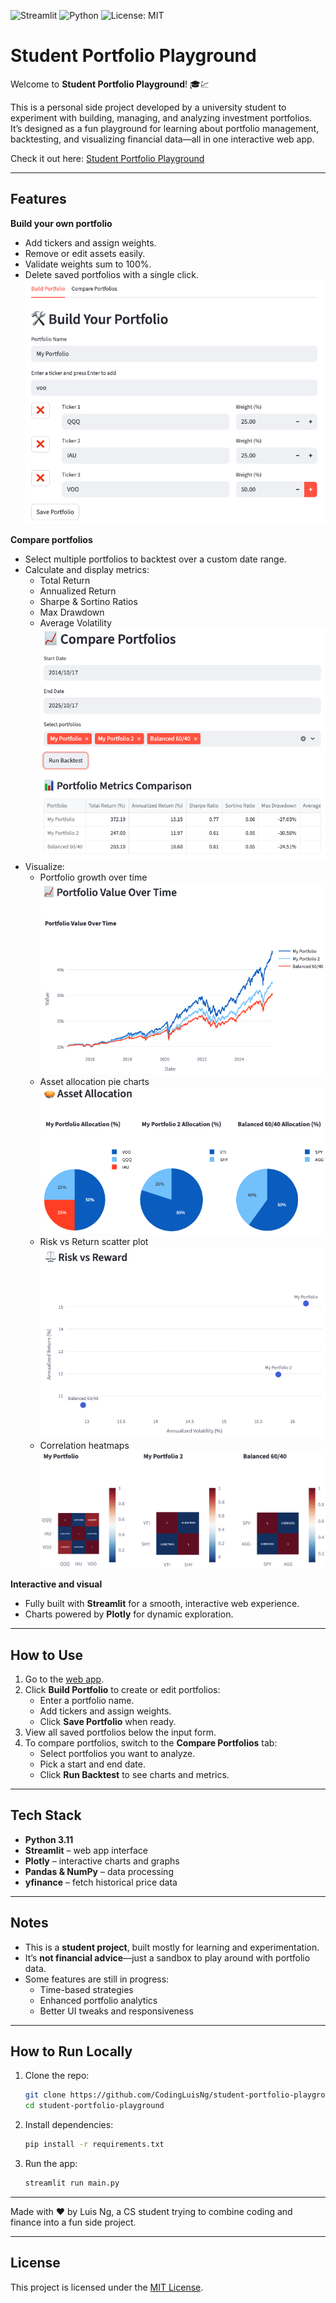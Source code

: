 ![Streamlit](https://img.shields.io/badge/Streamlit-1.39.0-FF4B4B?logo=streamlit)
![Python](https://img.shields.io/badge/Python-3.10%2B-blue?logo=python)
![License: MIT](https://img.shields.io/badge/License-MIT-green.svg)

# Student Portfolio Playground

Welcome to **Student Portfolio Playground**! 🎓💹  

This is a personal side project developed by a university student to experiment with building, managing, and analyzing investment portfolios. It’s designed as a fun playground for learning about portfolio management, backtesting, and visualizing financial data—all in one interactive web app.

Check it out here: [Student Portfolio Playground](https://codingluisng-investment-portfolio-backtester.streamlit.app)

---

## Features

**Build your own portfolio**
  - Add tickers and assign weights.
  - Remove or edit assets easily.
  - Validate weights sum to 100%.
  - Delete saved portfolios with a single click.
![Build Portfolio](assets/Screenshot_Build_Portfolio.png)

**Compare portfolios**
  - Select multiple portfolios to backtest over a custom date range.
  - Calculate and display metrics:
    - Total Return
    - Annualized Return
    - Sharpe & Sortino Ratios
    - Max Drawdown
    - Average Volatility
  ![Compare Portfolio](assets/Screenshot_compare_portfolio.png)
  - Visualize:
    - Portfolio growth over time
    ![Portfolio Growth](assets/Screenshot_Portfolio_Value.png)
    - Asset allocation pie charts
    ![Portfolio Growth](assets/Screenshot_Asset_allocation.png)
    - Risk vs Return scatter plot
    ![Portfolio Growth](assets/Screenshot_risk_reward.png)
    - Correlation heatmaps
    ![Portfolio Growth](assets/Screenshot_correlation.png)

**Interactive and visual**
  - Fully built with **Streamlit** for a smooth, interactive web experience.
  - Charts powered by **Plotly** for dynamic exploration.

---

## How to Use

1. Go to the [web app](https://codingluisng-investment-portfolio-backtester.streamlit.app).
2. Click **Build Portfolio** to create or edit portfolios:
   - Enter a portfolio name.
   - Add tickers and assign weights.
   - Click **Save Portfolio** when ready.
3. View all saved portfolios below the input form.
4. To compare portfolios, switch to the **Compare Portfolios** tab:
   - Select portfolios you want to analyze.
   - Pick a start and end date.
   - Click **Run Backtest** to see charts and metrics.

---

## Tech Stack

- **Python 3.11**
- **Streamlit** – web app interface
- **Plotly** – interactive charts and graphs
- **Pandas & NumPy** – data processing
- **yfinance** – fetch historical price data

---

## Notes

- This is a **student project**, built mostly for learning and experimentation.
- It’s **not financial advice**—just a sandbox to play around with portfolio data.
- Some features are still in progress:
  - Time-based strategies
  - Enhanced portfolio analytics
  - Better UI tweaks and responsiveness

---

## How to Run Locally

1. Clone the repo:
   ```bash
   git clone https://github.com/CodingLuisNg/student-portfolio-playground.git
   cd student-portfolio-playground
   ```
2. Install dependencies:
   ```bash
   pip install -r requirements.txt
   ```
3. Run the app:
   ```bash
   streamlit run main.py
   ```
   
---

Made with ❤️ by Luis Ng, a CS student trying to combine coding and finance into a fun side project.

---

## License
This project is licensed under the [MIT License](LICENSE).